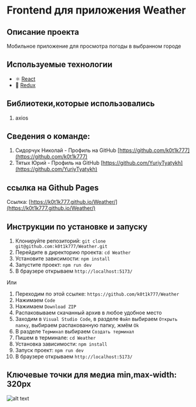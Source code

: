 # Frontend для приложения Weather

## Описание проекта

Мобильное приложение для просмотра погоды в выбранном городе

## Используемые технологии

- ⚛️ [React](https://ru.reactjs.org/)
- 🔧 [Redux](https://ru.reduxjs.org/)

## Библиотеки,которые использовались

1. axios

## Сведения о команде:

1. Сидорчук Николай - Профиль на GitHub [https://github.com/k0t1k777](https://github.com/k0t1k777)
2. Тятых Юрий - Профиль на GitHub [https://github.com/YuriyTyatykh](https://github.com/YuriyTyatykh)

## ссылка на Github Pages

Ссылка: [https://k0t1k777.github.io/Weather/](https://k0t1k777.github.io/Weather/)

## Инструкции по установке и запуску

1. Клонируйте репозиторий: `git clone git@github.com:k0t1k777/Weather.git`
2. Перейдите в директорию проекта: `cd Weather`
3. Установите зависимости: `npm install`
4. Запустите проект: `npm run dev`
5. В браузере открываем `http://localhost:5173/`

Или

1. Переходим по этой ссылке: `https://github.com/k0t1k777/Weather`
2. Нажимаем `Code`
3. Нажимаем `Download ZIP`
4. Распаковываем скачанный архив в любое удобное место
5. Заходим в `Visual Studio Code`, в разделе `Файл` выбираем `Открыть папку`, выбираем распакованную папку, жмём `Ok`
6. В разделе `Терминал` выбираем `Создать терминал`
7. Пишем в терминале: `cd Weather`
8. Установка зависимости: `npm install`
9. Запуск проект: `npm run dev`
10. В браузере открываем `http://localhost:5173/`

## Ключевые точки для медиа min,max-width: 320px

![alt text](./src/assets/screenshots/Снимок1.JPG)
<!--  ![alt text](./src/assets/screenshots/Снимок2.JPG)
![alt text](./src/assets/screenshots/Снимок3.JPG)
![alt text](./src/assets/screenshots/Снимок4.JPG)
![alt text](./src/assets/screenshots/Снимок5.JPG)
![alt text](./src/assets/screenshots/Снимок6.JPG) -->